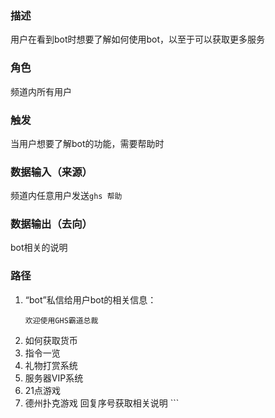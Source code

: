 ### 描述

用户在看到bot时想要了解如何使用bot，以至于可以获取更多服务

### 角色

频道内所有用户

### 触发

当用户想要了解bot的功能，需要帮助时

### 数据输入（来源）

频道内任意用户发送```ghs 帮助```

### 数据输出（去向）

bot相关的说明

### 路径

1. “bot”私信给用户bot的相关信息：
	```
	欢迎使用GHS霸道总裁
  1. 如何获取货币
  2. 指令一览
  3. 礼物打赏系统
  4. 服务器VIP系统
  5. 21点游戏
  6. 德州扑克游戏
  回复序号获取相关说明
	```





